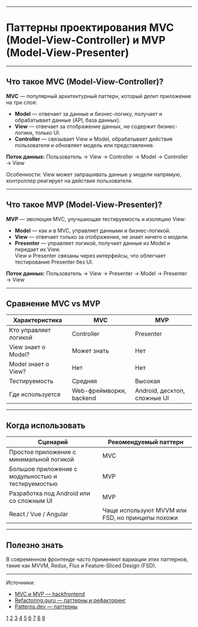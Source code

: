 
---

# Паттерны проектирования MVC (Model-View-Controller) и MVP (Model-View-Presenter)

---

## Что такое MVC (Model-View-Controller)?

**MVC** — популярный архитектурный паттерн, который делит приложение на три слоя:

- **Model** — отвечает за данные и бизнес-логику, получает и обрабатывает данные (API, база данных).
- **View** — отвечает за отображение данных, не содержит бизнес-логики, только UI.
- **Controller** — связывает View и Model, обрабатывает действия пользователя и обновляет модель или представление.

**Поток данных:** Пользователь → View → Controller → Model → Controller → View

Особенности: View может запрашивать данные у модели напрямую, контроллер реагирует на действия пользователя.

---

## Что такое MVP (Model-View-Presenter)?

**MVP** — эволюция MVC, улучшающая тестируемость и изоляцию View:

- **Model** — как и в MVC, управляет данными и бизнес-логикой.
- **View** — отвечает только за отображение, не знает ничего о модели.
- **Presenter** — управляет логикой, получает данные из Model и передает их View.  
  View и Presenter связаны через интерфейсы, что облегчает тестирование Presenter без UI.

**Поток данных:** Пользователь → View → Presenter → Model → Presenter → View

---

## Сравнение MVC vs MVP

| Характеристика        | MVC                     | MVP                          |
| --------------------- | ----------------------- | ---------------------------- |
| Кто управляет логикой | Controller              | Presenter                    |
| View знает о Model?   | Может знать             | Нет                          |
| Model знает о View?   | Нет                     | Нет                          |
| Тестируемость         | Средняя                 | Высокая                      |
| Где используется      | Web-фреймворки, backend | Android, десктоп, сложные UI |

---

## Когда использовать

| Сценарий                                           | Рекомендуемый паттерн                            |
| -------------------------------------------------- | ------------------------------------------------ |
| Простое приложение с минимальной логикой           | MVC                                              |
| Большое приложение с модульностью и тестируемостью | MVP                                              |
| Разработка под Android или со сложным UI           | MVP                                              |
| React / Vue / Angular                              | Чаще используют MVVM или FSD, но принципы похожи |

---

## Полезно знать

В современном фронтенде часто применяют вариации этих паттернов, такие как MVVM, Redux, Flux и Feature-Sliced Design (FSD).

---

Источники:

- [MVC и MVP — hackfrontend](https://www.hackfrontend.com/docs/patterns/mvp-and-mvc)
- [Refactoring.guru — паттерны и рефакторинг](https://refactoring.guru/ru/)
- [Patterns.dev — паттерны](https://www.patterns.dev)

[1](https://www.hackfrontend.com/docs/patterns/mvp-and-mvc)
[2](https://www.reddit.com/r/programming/comments/18ko3er/what_is_the_difference_between_mvc_mvp_mvi_mvvm/)
[3](https://habr.com/ru/articles/215605/)
[4](https://appmaster.io/ru/blog/arkhitekturnye-shablony-mvc-mvp-i-mvvm)
[5](https://highload.tech/blogs/razdelyaj-i-vlastvuj-chto-takoe-patterny-mvc-i-mvp-i-kak-ih-ispolzovat/)
[6](https://www.youtube.com/watch?v=X85soC5evw0)
[7](https://habr.com/ru/articles/344184/)
[8](https://abap4.ru/mvc-like-design-patterns-in-abap.html)
[9](https://www.reddit.com/r/FlutterDev/comments/11mw35i/what_distinguishes_mvc_mvp_mvvm_mvvmc_and_viper/)
